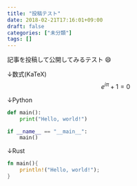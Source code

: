 ```yaml
---
title: "投稿テスト"
date: 2018-02-21T17:16:01+09:00
draft: false
categories: ["未分類"]
tags: []
---
```


記事を投稿して公開してみるテスト :smile:

↓数式(KaTeX)
$$
    e^{i \pi} + 1 = 0
$$

↓Python
```Python
def main():
    print("Hello, world!")

if __name__ == "__main__":
    main()
```

↓Rust
```Rust
fn main(){
    println!("Hello, world!");
}
```
